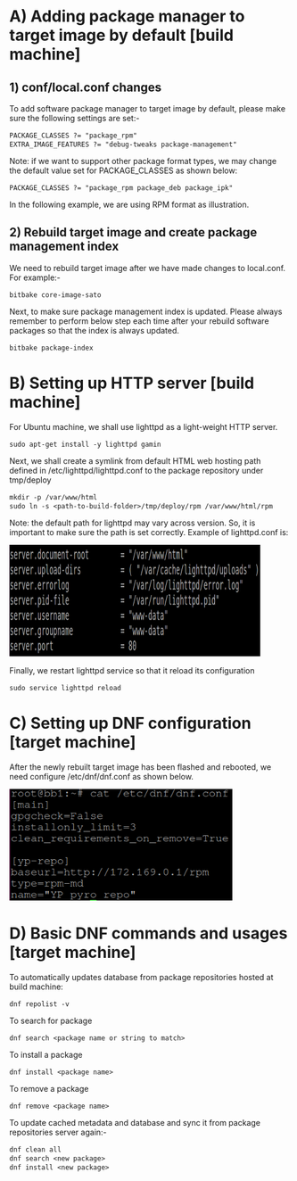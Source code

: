 # A) Adding package manager to target image by default [build machine]

## 1) conf/local.conf changes

To add software package manager to target image by default, please make sure
the following settings are set:-

```
PACKAGE_CLASSES ?= "package_rpm"
EXTRA_IMAGE_FEATURES ?= "debug-tweaks package-management"
```

Note: if we want to support other package format types, we may change the
default value set for PACKAGE_CLASSES as shown below:

```
PACKAGE_CLASSES ?= "package_rpm package_deb package_ipk"
```

In the following example, we are using RPM format as illustration.

## 2) Rebuild target image and create package management index

We need to rebuild target image after we have made changes to local.conf.
For example:-
```
bitbake core-image-sato
```

Next, to make sure package management index is updated. Please always remember
to perform below step each time after your rebuild software packages so that
the index is always updated.

```
bitbake package-index
```

# B) Setting up HTTP server [build machine]

For Ubuntu machine, we shall use lighttpd as a light-weight HTTP server.

```
sudo apt-get install -y lighttpd gamin
```

Next, we shall create a symlink from default HTML web hosting path defined in
/etc/lighttpd/lighttpd.conf to the package repository under tmp/deploy

```
mkdir -p /var/www/html
sudo ln -s <path-to-build-folder>/tmp/deploy/rpm /var/www/html/rpm
```

Note: the default path for lighttpd may vary across version. So, it is
important to make sure the path is set correctly. Example of lighttpd.conf is:

<img src="images/yoctoproject/packagemanagement/lighttpd-conf.png" width="450" height="200" />

Finally, we restart lighttpd service so that it reload its configuration

```
sudo service lighttpd reload
```

# C) Setting up DNF configuration [target machine]

After the newly rebuilt target image has been flashed and rebooted, we need
configure /etc/dnf/dnf.conf as shown below.

<img src="images/yoctoproject/packagemanagement/dnf-conf.png" width="400" height="200" />

# D) Basic DNF commands and usages [target machine]

To automatically updates database from package repositories hosted at build machine:
```
dnf repolist -v
```

To search for package
```
dnf search <package name or string to match>
```

To install a package
```
dnf install <package name>
```

To remove a package
```
dnf remove <package name>
```

To update cached metadata and database and sync it from package repositories
server again:-
```
dnf clean all
dnf search <new package>
dnf install <new package>
```

